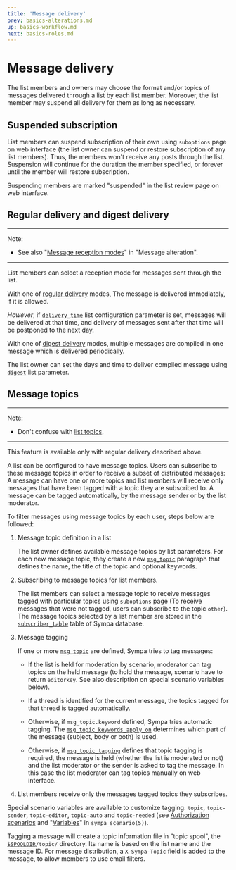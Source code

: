 ```yaml
---
title: 'Message delivery'
prev: basics-alterations.md
up: basics-workflow.md
next: basics-roles.md
---
```


Message delivery
================

The list members and owners may choose the format and/or topics of messages
delivered through a list by each list member. Moreover, the list member
may suspend all delivery for them as long as necessary.

Suspended subscription
----------------------

List members can suspend subscription of their own using `suboptions` page on
web interface (the list owner can suspend or restore subscription of any
list members).  Thus, the members won't receive any posts through the list.
Suspension will continue for the duration the member specified, or forever
until the member will restore subscription.

Suspending members are marked "suspended" in the list review page on web
interface.

Regular delivery and digest delivery
------------------------------------

----
Note:

  * See also
    "[Message reception modes](basics-alterations.md#message-reception-modes)"
    in "Message alteration".

----

List members can select a reception mode for messages sent through the list.

With one of [regular delivery](basics-alterations.md#regular-delivery) modes,
The message is delivered immediately, if it is allowed.

*However*, if [`delivery_time`](/gpldoc/man/sympa_config.5.html#delivery_time)
list configuration parameter is set, messages will be delivered at that time,
and delivery of messages sent after that time will be postponed to the next
day.

With one of [digest delivery](basics-alterations.md#digest-delivery) modes,
multiple messages are compiled in one message which is delivered periodically.

The list owner can set the days and time to deliver compiled message using
[`digest`](/gpldoc/man/sympa_config.5.html#digest) list parameter.

Message topics
--------------

----
Note:

  * Don't confuse with [list topics](/gpldoc/man/sympa_config.5.html#topics).

----

This feature is available only with regular delivery described above.

A list can be configured to have message topics. Users can subscribe to these
message topics in order to receive a subset of distributed messages:
A message can have
one or more topics and list members will receive only messages that have been
tagged with a topic they are subscribed to. A message can be tagged
automatically, by the message sender or by the list moderator.

To filter messages using message topics by each user, steps below are followed:

  1. Message topic definition in a list

     The list owner defines available message topics by list parameters. For
     each new message topic, they create a new
     [`msg_topic`](/gpldoc/man/sympa_config.5.html#msg_topic) paragraph that defines
     the name, the title of the topic and optional keywords.

  2. Subscribing to message topics for list members.

     The list members can select a message topic to receive messages tagged
     with particular topics using `suboptions` page
     (To receive messages that were not tagged, users can
     subscribe to the topic `other`).
     The message topics selected by a list member are stored in the
     [`subscriber_table`](/gpldoc/man/sympa_database.5.html#subscriber_table) table
     of Sympa database.

  3. Message tagging

     If one or more [`msg_topic`](/gpldoc/man/sympa_config.5.html#msg_topic) are
     defined, Sympa tries to tag messages:

       - If the list is held for moderation by scenario,
         moderator can tag topics on the held message (to hold the message,
         scenario have to return `editorkey`. See also description on special
         scenario variables below).

       - If a thread is identified for the
         current message, the topics tagged for that thread is tagged
         automatically.

       - Otherwise, if `msg_topic.keyword` defined,
         Sympa tries automatic tagging.  The
         [`msg_topic_keywords_apply_on`](/gpldoc/man/sympa_config.5.html#msg_topic_keywords_apply_on)
         determines which part of the message (subject, body or both) is used.

       - Otherwise, if
         [`msg_topic_tagging`](/gpldoc/man/sympa_config.5.html#msg_topic_tagging)
         defines that topic tagging is required, the message is held
         (whether the list is moderated or not) and
         the list moderator or the sender is asked to tag the message.
         In this case the list moderator can tag topics manually on web
         interface.

  4. List members receive only the messages tagged topics they subscribes.

Special scenario variables are available to customize tagging:
`topic`, `topic-sender`, `topic-editor`, `topic-auto` and `topic-needed`
(see [Authorization scenarios](basics-scenarios.md) and
"[Variables](/gpldoc/man/sympa_scenario.5.html#variables)" in `sympa_scenario(5)`).

Tagging a message will create a topic information file in "topic spool",
the [``$SPOOLDIR``](../layout.md#spooldir)`/topic/` directory. Its name
is based on the list name and the message ID. For message distribution, a
`X-Sympa-Topic` field is added to the message, to allow members to use
email filters.

